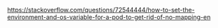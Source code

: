 https://stackoverflow.com/questions/72544444/how-to-set-the-environment-and-os-variable-for-a-pod-to-get-rid-of-no-mapping-en
